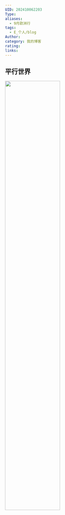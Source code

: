 ```yaml
---
UID: 202410062203
Type: 
aliases:
  - 9月欧洲行
tags:
  - E_个人/blog
Author: 
category: 我的博客
rating: 
links:
---
```

## 平行世界
<img src="https://cdn.jsdelivr.net/gh/zhl111/upgit/202410062225854.jpg"   width="60%" />




